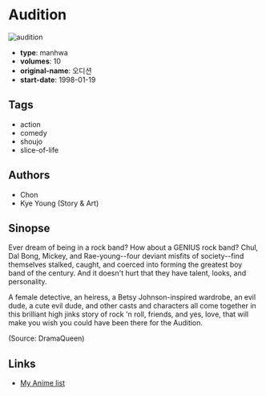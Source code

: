 # Audition

![audition](https://cdn.myanimelist.net/images/manga/1/6348.jpg)

-   **type**: manhwa
-   **volumes**: 10
-   **original-name**: 오디션
-   **start-date**: 1998-01-19

## Tags

-   action
-   comedy
-   shoujo
-   slice-of-life

## Authors

-   Chon
-   Kye Young (Story & Art)

## Sinopse

Ever dream of being in a rock band? How about a GENIUS rock band? Chul, Dal Bong, Mickey, and Rae-young--four deviant misfits of society--find themselves stalked, caught, and coerced into forming the greatest boy band of the century. And it doesn't hurt that they have talent, looks, and personality.

A female detective, an heiress, a Betsy Johnson-inspired wardrobe, an evil dude, a cute evil dude, and other casts and characters all come together in this brilliant high jinks story of rock 'n roll, friends, and yes, love, that will make you wish you could have been there for the Audition.

(Source: DramaQueen)

## Links

-   [My Anime list](https://myanimelist.net/manga/1403/Audition)
